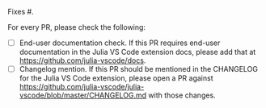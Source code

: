 Fixes #.

For every PR, please check the following:
- [ ] End-user documentation check. If this PR requires end-user documentation in the Julia VS Code extension docs, please add that at https://github.com/julia-vscode/docs.
- [ ] Changelog mention. If this PR should be mentioned in the CHANGELOG for the Julia VS Code extension, please open a PR against https://github.com/julia-vscode/julia-vscode/blob/master/CHANGELOG.md with those changes.
